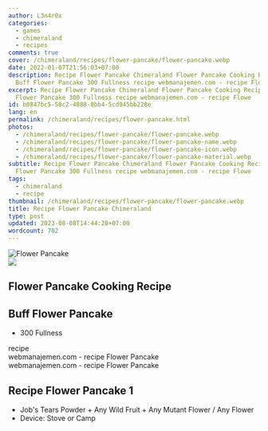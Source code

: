 ```yaml
---
author: L3n4r0x
categories:
  - games
  - chimeraland
  - recipes
comments: true
cover: /chimeraland/recipes/flower-pancake/flower-pancake.webp
date: 2022-01-07T21:56:03+07:00
description: Recipe Flower Pancake Chimeraland Flower Pancake Cooking Recipe
  Buff Flower Pancake 300 Fullness recipe webmanajemen.com - recipe Flowe
excerpt: Recipe Flower Pancake Chimeraland Flower Pancake Cooking Recipe Buff
  Flower Pancake 300 Fullness recipe webmanajemen.com - recipe Flowe
id: b0847bc5-50c2-4888-8bb4-5cd945bb228e
lang: en
permalink: /chimeraland/recipes/flower-pancake.html
photos:
  - /chimeraland/recipes/flower-pancake/flower-pancake.webp
  - /chimeraland/recipes/flower-pancake/flower-pancake-name.webp
  - /chimeraland/recipes/flower-pancake/flower-pancake-icon.webp
  - /chimeraland/recipes/flower-pancake/flower-pancake-material.webp
subtitle: Recipe Flower Pancake Chimeraland Flower Pancake Cooking Recipe Buff
  Flower Pancake 300 Fullness recipe webmanajemen.com - recipe Flowe
tags:
  - chimeraland
  - recipe
thumbnail: /chimeraland/recipes/flower-pancake/flower-pancake.webp
title: Recipe Flower Pancake Chimeraland
type: post
updated: 2023-08-08T14:44:28+07:00
wordcount: 702
---
```


<link
  rel="stylesheet"
  href="https://rawcdn.githack.com/dimaslanjaka/Web-Manajemen/870a349/css/bootstrap-5-3-0-alpha3-wrapper.css"
/>
<section id="bootstrap-wrapper">
  <div data-bs-theme="dark">
    <div class="card mb-2">
      <div class="card-body">
        <div class="row g-0">
          <div class="col-sm-4 position-relative mb-2">
            <img
              src="https://www.webmanajemen.com/chimeraland/recipes/flower-pancake/flower-pancake-material.webp"
              class="card-img fit-cover w-100 h-100"
              alt="Flower Pancake"
              data-fancybox="true"
            />
          </div>
          <div class="col-sm-8 mb-2">
            <div class="card-body">
              <div class="d-flex flex-row align-items-center mb-3">
                <img
                  class="d-inline-block me-2"
                  src="https://www.webmanajemen.com/chimeraland/recipes/flower-pancake/flower-pancake-icon.webp"
                  width="auto"
                  height="auto"
                  style="vertical-align: middle"
                />
                <h2 class="fs-5">Flower Pancake Cooking Recipe</h2>
              </div>
              <h2 class="card-title fs-5">Buff Flower Pancake</h2>
              <div class="card-text">
                <ul>
                  <li>300 Fullness</li>
                </ul>
              </div>
              <span class="badge rounded-pill">recipe</span>
            </div>
            <div class="card-footer text-end text-muted mt-auto">
              webmanajemen.com - recipe Flower Pancake
            </div>
          </div>
        </div>
      </div>
      <div class="card-footer text-end text-muted">
        webmanajemen.com - recipe Flower Pancake
      </div>
    </div>
    <div class="row mb-2">
      <div class="col-12 col-lg-6 recipe-item mb-2">
        <div class="card">
          <div class="card-body">
            <h2 class="card-title fs-5">Recipe Flower Pancake 1</h2>
            <div class="card-text">
              <ul>
                <li>
                  Job&#x27;s Tears Powder<span> + </span>Any Wild Fruit<span>
                    + </span
                  >Any Mutant Flower<span> / </span>Any Flower
                </li>
                <li>Device: Stove or Camp</li>
              </ul>
            </div>
          </div>
        </div>
      </div>
    </div>
  </div>
</section>